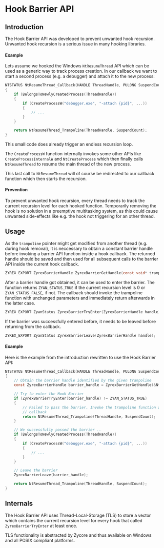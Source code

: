 # Hook Barrier API

## Introduction

The Hook Barrier API was developed to prevent unwanted hook recursion. Unwanted hook recursion is a serious issue in many hooking libraries.

#### Example

Lets assume we hooked the Windows `NtResumeThread` API which can be used as a generic way to track process creation. In our callback we want to start a second process (e.g. a debugger) and attach it to the new process:

```c
NTSTATUS NtResumeThread_Callback(HANDLE ThreadHandle, PULONG SuspendCount)
{
    if (BelongsToNewlyCreatedProcess(ThreadHandle))
    {
        if (CreateProcessW("debugger.exe", "-attach {pid}", ...))
        {
            // ...
        }
    }

    return NtResumeThread_Trampoline(ThreadHandle, SuspendCount);
}
```

This small code does already trigger an endless recursion loop.

The `CreateProcessW` function internally invokes some other APIs like `CreateProcessInternalW` and `NtCreateProcess` which then finally calls `NtResumeThread` to resume the main thread of the new process.

This last call to `NtResumeThread` will of course be redirected to our callback function which then starts the recursion.

#### Prevention

To prevent unwanted hook recursion, every thread needs to track the current recursion level for each hooked function. Temporarily removing the hook is no solution in a preemptive multitasking system, as this could cause unwanted side-effects like e.g. the hook not triggering for an other thread.

## Usage

 As the `trampoline` pointer might get modified from another thread (e.g. during hook removal), it is neccessary to obtain a constant barrier handle before invoking a barrier API function inside a hook callback. The returned handle should be saved and then used for all subsequent calls to the barrier API inside the current hook callback.

```c
ZYREX_EXPORT ZyrexBarrierHandle ZyrexBarrierGetHandle(const void* trampoline);
```

After a barrier handle got obtained, it can be used to enter the barrier. The function returns `ZYAN_STATUS_TRUE` if the current recursion level is 0 or `ZYAN_STATUS_FALSE`, if not. The callback should invoke the trampoline function with unchanged parameters and immediately return afterwards in the latter case.

```c
ZYREX_EXPORT ZyanStatus ZyrexBarrierTryEnter(ZyrexBarrierHandle handle);
```

If the barrier was successfully entered before, it needs to be leaved before returning from the callback.

```c
ZYREX_EXPORT ZyanStatus ZyrexBarrierLeave(ZyrexBarrierHandle handle);
```

#### Example

Here is the example from the introduction rewritten to use the Hook Barrier API:

```c
NTSTATUS NtResumeThread_Callback(HANDLE ThreadHandle, PULONG SuspendCount)
{
    // Obtain the barrier handle identified by the given trampoline
    const ZyrexBarrierHandle barrier_handle = ZyrexBarrierGetHandle(&NtResumeThread_Tampoline);

    // Try to enter the Hook Barrier
    if (ZyrexBarrierTryEnter(barrier_handle) != ZYAN_STATUS_TRUE)
    {
        // Failed to pass the barrier. Invoke the trampoline function and immediately leave the 
        // callback
        return NtResumeThread_Trampoline(ThreadHandle, SuspendCount);    
    }

    // We successfully passed the barrier ..
    if (BelongsToNewlyCreatedProcess(ThreadHandle))
    {
        if (CreateProcessW("debugger.exe", "-attach {pid}", ...))
        {
            // ...
        }
    }

    // Leave the barrier
    ZyrexBarrierLeave(barrier_handle);

    return NtResumeThread_Trampoline(ThreadHandle, SuspendCount);
}
```

## Internals

The Hook Barrier API uses Thread-Local-Storage (TLS) to store a vector which contains the current recursion level for every hook that called `ZyrexBarrierTryEnter` at least once.

TLS functionality is abstracted by Zycore and thus available on Windows and all POSIX compliant platforms.
